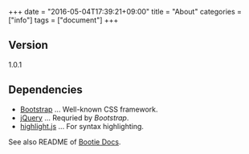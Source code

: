 +++
date = "2016-05-04T17:39:21+09:00"
title = "About"
categories = ["info"]
tags = ["document"]
+++

## Version

1.0.1

## Dependencies

* [Bootstrap](http://getbootstrap.com/) ... Well-known CSS framework.
* [jQuery](https://jquery.com/) ... Requried by _Bootstrap_.
* [highlight.js](https://highlightjs.org/) ... For syntax highlighting.

See also README of [Bootie Docs](https://github.com/key-amb/hugo-theme-bootie-docs).
